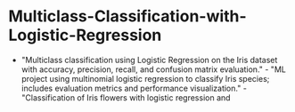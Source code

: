 # Multiclass-Classification-with-Logistic-Regression
- "Multiclass classification using Logistic Regression on the Iris dataset with accuracy, precision, recall, and confusion matrix evaluation." - "ML project using multinomial logistic regression to classify Iris species; includes evaluation metrics and performance visualization." - "Classification of Iris flowers with logistic regression and 
